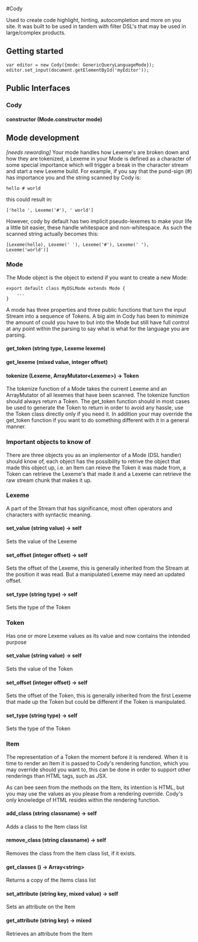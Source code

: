 #Cody

Used to create code highlight, hinting, autocompletion and more on you site. It
was built to be used in tandem with filter DSL's that may be used in
large/complex products.

## Getting started

	var editor = new Cody({mode: GenericQueryLanguageMode});
	editor.set_input(document.getElementById('myEditor'));

## Public Interfaces

### Cody

#### constructor (Mode.constructor mode)

## Mode development

*[needs rewording]*
Your mode handles how Lexeme's are broken down and how they are tokenized, a
Lexeme in your Mode is defined as a character of some special importance which
will trigger a break in the character stream and start a new Lexeme build. For
example, if you say that the pund-sign (#) has importance you and the
string scanned by Cody is:

	hello # world

this could result in:

	['hello ', Lexeme('#'), ' world']

However, cody by default has two implicit pseudo-lexemes to make your life a
little bit easier, these handle whitespace and non-whitespace. As such the
scanned string actually becomes this:

	[Lexeme(hello), Lexeme(' '), Lexeme('#'), Lexeme(' '), Lexeme('world')]

### Mode

The Mode object is the object to extend if you want to create a new Mode:

	export default class MyDSLMode extends Mode {
		...
	}

A mode has three properties and three public functions that turn the input
Stream into a sequence of Tokens. A big aim in Cody has been to minimize the
amount of could you have to but into the Mode but still have full control at
any point within the parsing to say what is what for the language you are
parsing.

#### get_token (string type, Lexeme lexeme)
#### get_lexeme (mixed value, integer offset)
#### tokenize (Lexeme, ArrayMutator&lt;Lexeme&gt;) -> Token

The tokenize function of a Mode takes the current Lexeme and an ArrayMutator of
all lexemes that have been scanned. The tokenize function should always return a
Token. The get_token function should in most cases be used to generate the
Token to return in order to avoid any hassle, use the Token class directly only
if you need it. In addition your may override the get_token function if you
want to do something different with it in a general manner.

### Important objects to know of

There are three objects you as an implementor of a Mode (DSL handler) should know
of, each object has the possibility to retrive the object that made this object
up, i.e. an Item can reieve the Token it was made from, a Token can retrieve
the Lexeme's that made it and a Lexeme can retrieve the raw stream chunk that
makes it up.

### Lexeme

A part of the Stream that has significance, most often operators and characters
with syntactic meaning.

#### set_value (string value) -> self

Sets the value of the Lexeme

#### set_offset (integer offset) -> self

Sets the offset of the Lexeme, this is generally inherited from the Stream at
the position it was read. But a manipulated Lexeme may need an updated offset.

#### set_type (string type) -> self

Sets the type of the Token

### Token

Has one or more Lexeme values as its value and now contains the intended purpose

#### set_value (string value) -> self

Sets the value of the Token

#### set_offset (integer offset) -> self

Sets the offset of the Token, this is generally inherited from the first Lexeme
that made up the Token but could be different if the Token is manipulated.

#### set_type (string type) -> self

Sets the type of the Token

### Item

The representation of a Token the moment before it is rendered. When it is time
to render an Item it is passed to Cody's rendering function, which you may
override should you want to, this can be done in order to support other
renderings than HTML tags, such as JSX.

As can bee seen from the methods on the Item, its intention is HTML, but you
may use the values as you please from a rendering override. Cody's only
knowledge of HTML resides within the rendering function.

#### add_class (string classname) -> self

Adds a class to the Item class list

#### remove_class (string classname) -> self

Removes the class from the Item class list, if it exists.

#### get_classes () -> Array&lt;string&gt;

Returns a copy of the Items class list

#### set_attribute (string key, mixed value) -> self

Sets an attribute on the Item

#### get_attribute (string key) -> mixed

Retrieves an attribute from the Item
